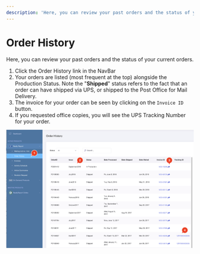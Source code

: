 ```yaml
---
description: 'Here, you can review your past orders and the status of your current orders.'
---
```


# Order History

Here, you can review your past orders and the status of your current orders.

1. Click the Order History link in the NavBar
2. Your orders are listed \(most frequent at the top\) alongside the Production Status. Note the "**Shipped**" status refers to the fact that an order can have shipped via UPS, or shipped to the Post Office for Mail Delivery.
3. The invoice for your order can be seen by clicking on the `Invoice ID` button.
4. If you requested office copies, you will see the UPS Tracking Number for your order.

![](.gitbook/assets/ocs3-orderhistory.png)

